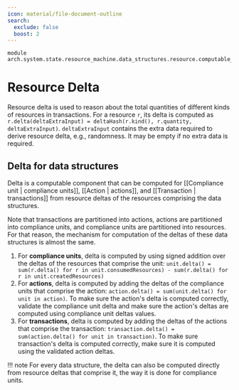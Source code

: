 ```yaml
---
icon: material/file-document-outline
search:
  exclude: false
  boost: 2
---
```


```juvix
module arch.system.state.resource_machine.data_structures.resource.computable_components.delta;
```

# Resource Delta
Resource delta is used to reason about the total quantities of different kinds of resources in transactions. For a resource `r`, its delta is computed as `r.delta(deltaExtraInput) = deltaHash(r.kind(), r.quantity, deltaExtraInput)`. `deltaExtraInput` contains the extra data required to derive resource delta, e.g., randomness. It may be empty if no extra data is required.

## Delta for data structures

Delta is a computable component that can be computed for [[Compliance unit | compliance units]], [[Action | actions]], and [[Transaction | transactions]] from resource deltas of the resources comprising the data structures.

Note that transactions are partitioned into actions, actions are partitioned into compliance units, and compliance units are partitioned into resources. For that reason, the mechanism for computation of the deltas of these data structures is almost the same.

1. For **compliance units**, delta is computed by using signed addition over the deltas of the resources that comprise the unit: `unit.delta() = sum(r.delta() for r in unit.consumedResources) - sum(r.delta() for r in unit.createdResources)`
2. For **actions**, delta is computed by adding the deltas of the compliance units that comprise the action:
`action.delta() = sum(unit.delta() for unit in action)`. To make sure the action's delta is computed correctly, validate the compliance unit delta and make sure the action's deltas are computed using compliance unit deltas values.
3. For **transactions**, delta is computed by adding the deltas of the actions that comprise the transaction:
`transaction.delta() = sum(action.delta() for unit in transaction)`. To make sure transaction's delta is computed correctly, make sure it is computed using the validated action deltas.


!!! note
    For every data structure, the delta can also be computed directly from resource deltas that comprise it, the way it is done for compliance units.
